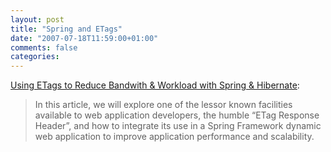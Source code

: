 ```yaml
---
layout: post
title: "Spring and ETags"
date: "2007-07-18T11:59:00+01:00"
comments: false
categories: 
---
```


<p><a href="http://www.infoq.com/articles/etags">Using ETags to Reduce Bandwith &#38; Workload with Spring &#38; Hibernate</a>:</p>

<blockquote>
<p>In this article, we will explore one of the lessor known facilities available to web application developers, the humble &#8220;ETag Response Header&#8221;, and how to integrate its use in a Spring Framework dynamic web application to improve application performance and scalability.</p>
</blockquote>



